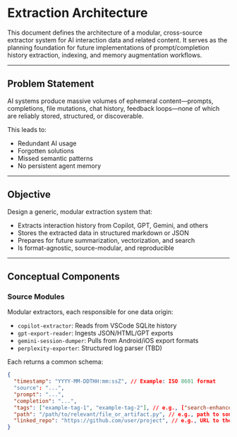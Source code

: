 # Extraction Architecture

This document defines the architecture of a modular, cross-source extractor system for AI interaction data and related content. It serves as the planning foundation for future implementations of prompt/completion history extraction, indexing, and memory augmentation workflows.

---

## Problem Statement

AI systems produce massive volumes of ephemeral content—prompts, completions, file mutations, chat history, feedback loops—none of which are reliably stored, structured, or discoverable.

This leads to:
- Redundant AI usage
- Forgotten solutions
- Missed semantic patterns
- No persistent agent memory

---

## Objective

Design a generic, modular extraction system that:
- Extracts interaction history from Copilot, GPT, Gemini, and others
- Stores the extracted data in structured markdown or JSON
- Prepares for future summarization, vectorization, and search
- Is format-agnostic, source-modular, and reproducible

---

## Conceptual Components

### Source Modules

Modular extractors, each responsible for one data origin:

- `copilot-extractor`: Reads from VSCode SQLite history
- `gpt-export-reader`: Ingests JSON/HTML/GPT exports
- `gemini-session-dumper`: Pulls from Android/iOS export formats
- `perplexity-exporter`: Structured log parser (TBD)

Each returns a common schema:
```json
{
  "timestamp": "YYYY-MM-DDTHH:mm:ssZ", // Example: ISO 8601 format
  "source": "...",
  "prompt": "...",
  "completion": "...",
  "tags": ["example-tag-1", "example-tag-2"], // e.g., ["search-enhancement", "llm-interaction"]
  "path": "/path/to/relevant/file_or_artifact.py", // e.g., path to source code file, notebook, or log
  "linked_repo": "https://github.com/user/project", // e.g., URL to the associated code repository if applicable
}
